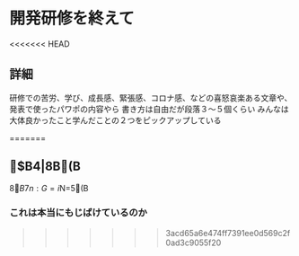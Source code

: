 # 開発研修を終えて


<<<<<<< HEAD



















## 詳細
研修での苦労、学び、成長感、緊張感、コロナ感、などの喜怒哀楽ある文章や、発表で使ったパワポの内容やら
書き方は自由だが段落３〜５個くらい
みんなは大体良かったこと学んだことの２つをピックアップしている

=======
## $B4|8B(B
8$B7n:G=i$N=5(B

### これは本当にもじばけているのか
>>>>>>> 3acd65a6e474ff7391ee0d569c2f0ad3c9055f20
